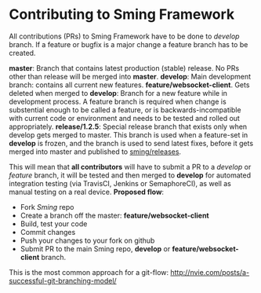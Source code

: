 # Contributing to Sming Framework
All contributions (PRs) to Sming Framework have to be done to _develop_ branch. If a feature or bugfix is a major change a feature branch has to be created.


__master__: Branch that contains latest production (stable) release. No PRs other than release will be merged into __master__.
__develop__: Main development branch: contains all current new features.
__feature/websocket-client__. Gets deleted when merged to __develop__: Branch for a new feature while in development process. A feature branch is required when change is substential enough to be called a feature, or is backwards-incompatible with current code or environment and needs to be tested and rolled out appropriately.
__release/1.2.5__: Special release branch that exists only when develop gets merged to master. This branch is used when a feature-set in __develop__ is frozen, and the branch is used to send latest fixes, before it gets merged into master and published to [sming/releases](https://github.com/anakod/Sming/releases).

This will mean that __all contributors__ will have to submit a PR to a _develop_ or _feature_ branch, it will be tested and then merged to __develop__ for automated integration testing (via TravisCI, Jenkins or SemaphoreCI), as well as manual testing on a real device. 
__Proposed flow__:
- Fork _Sming_ repo
- Create a branch off the master: __feature/websocket-client__
- Build, test your code
- Commit changes
- Push your changes to your fork on github
- Submit PR to the main Sming repo, __develop__ or __feature/websocket-client__ branch.

This is the most common approach for a git-flow:
http://nvie.com/posts/a-successful-git-branching-model/